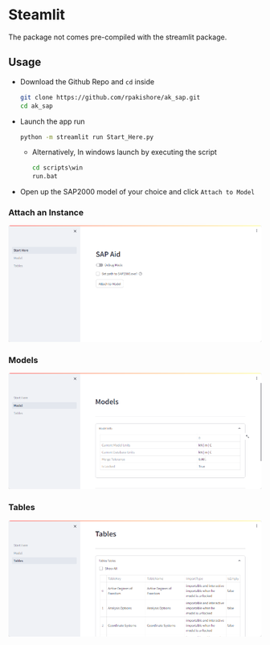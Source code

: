 
# Steamlit

The package not comes pre-compiled with the streamlit package.

## Usage

- Download the Github Repo and `cd` inside
    ```bash
    git clone https://github.com/rpakishore/ak_sap.git
    cd ak_sap
    ```

- Launch the app run

    ```bash
    python -m streamlit run Start_Here.py
    ```

  - Alternatively, In windows launch by executing the script

    ```cmd
    cd scripts\win
    run.bat
    ```

- Open up the SAP2000 model of your choice and click `Attach to Model`

### Attach an Instance

![GUI-Streamlit-Start_Here.png](../assets/GUI-streamlit-Start_Here.png)

### Models

![GUI-Streamlit-Models.png](../assets/GUI-streamlit-Models.png)

### Tables

![GUI-Streamlit-Tables.png](../assets/GUI-streamlit-Tables.png)
